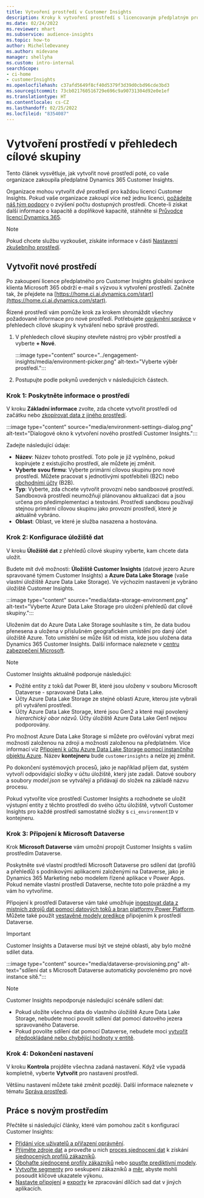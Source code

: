 ```yaml
---
title: Vytvoření prostředí v Customer Insights
description: Kroky k vytvoření prostředí s licencovaným předplatným pro Dynamics 365 Customer Insights.
ms.date: 02/24/2022
ms.reviewer: mhart
ms.subservice: audience-insights
ms.topic: how-to
author: MichelleDevaney
ms.author: midevane
manager: shellyha
ms.custom: intro-internal
searchScope:
- ci-home
- customerInsights
ms.openlocfilehash: c37afd5649f8cf40d5379f3d39d0cbd96cde3bd3
ms.sourcegitcommit: 73cb021760516729e696c9a90731304d92e0e1ef
ms.translationtype: HT
ms.contentlocale: cs-CZ
ms.lasthandoff: 02/25/2022
ms.locfileid: "8354087"
---
```

# <a name="create-an-environment-in-audience-insights"></a>Vytvoření prostředí v přehledech cílové skupiny

Tento článek vysvětluje, jak vytvořit nové prostředí poté, co vaše organizace zakoupila předplatné Dynamics 365 Customer Insights. 

Organizace mohou vytvořit *dvě* prostředí pro každou licenci Customer Insights. Pokud vaše organizace zakoupí více než jednu licenci, [požádejte náš tým podpory](https://go.microsoft.com/fwlink/?linkid=2079641) o zvýšení počtu dostupných prostředí. Chcete-li získat další informace o kapacitě a doplňkové kapacitě, stáhněte si [Průvodce licencí Dynamics 365](https://go.microsoft.com/fwlink/?LinkId=866544).

> [!NOTE]
> Pokud chcete službu vyzkoušet, získáte informace v části [Nastavení zkušebního prostředí](../trial-signup.md).

## <a name="create-a-new-environment"></a>Vytvořit nové prostředí

Po zakoupení licence předplatného pro Customer Insights globální správce klienta Microsoft 365 obdrží e-mail s výzvou k vytvoření prostředí. Začněte tak, že přejdete na [https://home.ci.ai.dynamics.com/start](https://home.ci.ai.dynamics.com/start). 

Řízené prostředí vám pomůže krok za krokem shromáždit všechny požadované informace pro nové prostředí. Potřebujete [oprávnění správce](permissions.md) v přehledech cílové skupiny k vytváření nebo správě prostředí.

1. V přehledech cílové skupiny otevřete nástroj pro výběr prostředí a vyberte **+ Nové**.
  
   :::image type="content" source="../engagement-insights/media/environment-picker.png" alt-text="Vyberte výběr prostředí.":::

1. Postupujte podle pokynů uvedených v následujících částech.

### <a name="step-1-provide-environment-information"></a>Krok 1: Poskytněte informace o prostředí

V kroku **Základní informace** zvolte, zda chcete vytvořit prostředí od začátku nebo [zkopírovat data z jiného prostředí](manage-environments.md#copy-the-environment-configuration).

   :::image type="content" source="media/environment-settings-dialog.png" alt-text="Dialogové okno k vytvoření nového prostředí Customer Insights.":::

Zadejte následující údaje:
   - **Název**: Název tohoto prostředí. Toto pole je již vyplněno, pokud kopírujete z existujícího prostředí, ale můžete jej změnit.
   - **Vyberte svou firmu**: Vyberte primární cílovou skupinu pro nové prostředí. Můžete pracovat s jednotlivými spotřebiteli (B2C) nebo [obchodními účty](work-with-business-accounts.md) (B2B).
   - **Typ**: Vyberte, zda chcete vytvořit provozní nebo sandboxové prostředí. Sandboxová prostředí neumožňují plánovanou aktualizaci dat a jsou určena pro předimplementaci a testování. Prostředí sandboxu používají stejnou primární cílovou skupinu jako provozní prostředí, které je aktuálně vybráno.
   - **Oblast**: Oblast, ve které je služba nasazena a hostována.

### <a name="step-2-configure-data-storage"></a>Krok 2: Konfigurace úložiště dat

V kroku **Úložiště dat** z přehledů cílové skupiny vyberte, kam chcete data uložit.

Budete mít dvě možnosti: **Úložiště Customer Insights** (datové jezero Azure spravované týmem Customer Insights) a **Azure Data Lake Storage** (vaše vlastní úložiště Azure Data Lake Storage). Ve výchozím nastavení je vybráno úložiště Customer Insights.

:::image type="content" source="media/data-storage-environment.png" alt-text="Vyberte Azure Data Lake Storage pro uložení přehledů dat cílové skupiny.":::

Uložením dat do Azure Data Lake Storage souhlasíte s tím, že data budou přenesena a uložena v příslušném geografickém umístění pro daný účet úložiště Azure. Toto umístění se může lišit od místa, kde jsou uložena data Dynamics 365 Customer Insights. Další informace naleznete v [centru zabezpečení Microsoft](https://www.microsoft.com/trust-center).

> [!NOTE]
> Customer Insights aktuálně podporuje následující:
> - Požité entity z toků dat Power BI, které jsou uloženy v souboru Microsoft Dataverse - spravované Data Lake.  
> - Účty Azure Data Lake Storage ze stejné oblasti Azure, kterou jste vybrali při vytváření prostředí.
> - Účty Azure Data Lake Storage, které jsou Gen2 a které mají povolený *hierarchický obor názvů*. Účty úložiště Azure Data Lake Gen1 nejsou podporovány.

Pro možnost Azure Data Lake Storage si můžete pro ověřování vybrat mezi možností založenou na zdroji a možností založenou na předplatném. Více informací viz [Připojení k účtu Azure Data Lake Storage pomocí instančního objektu Azure](connect-service-principal.md). Název **kontejneru** bude `customerinsights` a nelze jej změnit.

Po dokončení systémových procesů, jako je například příjem dat, systém vytvoří odpovídající složky v účtu úložiště, který jste zadali. Datové soubory a soubory *model.json* se vytvářejí a přidávají do složek na základě názvu procesu.

Pokud vytvoříte více prostředí Customer Insights a rozhodnete se uložit výstupní entity z těchto prostředí do svého účtu úložiště, vytvoří Customer Insights pro každé prostředí samostatné složky s `ci_environmentID` v kontejneru.

### <a name="step-3-connect-to-microsoft-dataverse"></a>Krok 3: Připojení k Microsoft Dataverse
   
Krok **Microsoft Dataverse** vám umožní propojit Customer Insights s vaším prostředím Dataverse.

Poskytněte své vlastní prodtředí Microsoft Dataverse pro sdílení dat (profilů a přehledů) s podnikovými aplikacemi založenými na Dataverse, jako je Dynamics 365 Marketing nebo modelem řízené aplikace v Power Apps. Pokud nemáte vlastní prostředí Dataverse, nechte toto pole prázdné a my vám ho vytvoříme.

Připojení k prostředí Dataverse vám také umožňuje [ingestovat data z místních zdrojů dat pomocí datových toků a bran platformy Power Platform](data-sources.md#add-data-from-on-premises-data-sources). Můžete také použít [vestavěné modely predikce](predictions-overview.md?tabs=b2c#out-of-box-models) připojením k prostředí Dataverse.

> [!IMPORTANT]
> Customer Insights a Dataverse musí být ve stejné oblasti, aby bylo možné sdílet data.

:::image type="content" source="media/dataverse-provisioning.png" alt-text="sdílení dat s Microsoft Dataverse automaticky povolenémo pro nové instance sítě.":::

> [!NOTE]
> Customer Insights nepodporuje následující scénáře sdílení dat:
> - Pokud uložíte všechna data do vlastního úložiště Azure Data Lake Storage, nebudete moci povolit sdílení dat pomocí datového jezera spravovaného Dataverse.
> - Pokud povolíte sdílení dat pomocí Dataverse, nebudete moci [vytvořit předpokládané nebo chybějící hodnoty v entitě](predictions.md).

### <a name="step-4-finalize-the-settings"></a>Krok 4: Dokončení nastavení

V kroku **Kontrola** projděte všechna zadaná nastavení. Když vše vypadá kompletně, vyberte **Vytvořit** pro nastavení prostředí. 

Většinu nastavení můžete také změnit později. Další informace naleznete v tématu [Správa prostředí](manage-environments.md).

## <a name="work-with-your-new-environment"></a>Práce s novým prostředím

Přečtěte si následující články, které vám pomohou začít s konfigurací Customer Insights: 

- [Přidání více uživatelů a přiřazení oprávnění](permissions.md).
- [Přijměte zdroje dat](data-sources.md) a proveďte u nich [proces sjednocení dat](data-unification.md) k získání [sjednocených profilů zákazníků](customer-profiles.md).
- [Obohaťte sjednocené profily zákazníků](enrichment-hub.md) nebo [spusťte prediktivní modely](predictions-overview.md).
- [Vytvořte segmenty](segments.md) pro seskupení zákazníků a [měr](measures.md), abyste mohli posoudit klíčové ukazatele výkonu.
- [Nastavte připojení](connections.md) a [exporty](export-destinations.md) ke zpracování dílčích sad dat v jiných aplikacích.
